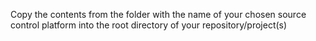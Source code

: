 Copy the contents from the folder with the name of your chosen source control platform into the root directory of your repository/project(s)